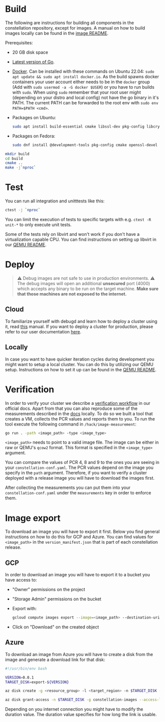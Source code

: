 # Build

The following are instructions for building all components in the constellation repository, except for images. A manual on how to build images locally can be found in the [image README](/image/README.md).

Prerequisites:

* 20 GB disk space
* [Latest version of Go](https://go.dev/doc/install).
* [Docker](https://docs.docker.com/engine/install/). Can be installed with these commands on Ubuntu 22.04: `sudo apt update && sudo apt install docker.io`. As the build spawns docker containers your user account either needs to be in the `docker` group (Add with `sudo usermod -a -G docker $USER`) or you have to run builds with `sudo`. When using `sudo` remember that your root user might (depending on your distro and local config) not have the go binary in it's PATH. The current PATH can be forwarded to the root env with `sudo env PATH=$PATH <cmd>`.

* Packages on Ubuntu:

  ```sh
  sudo apt install build-essential cmake libssl-dev pkg-config libcryptsetup12 libcryptsetup-dev
  ```

* Packages on Fedora:

  ```sh
  sudo dnf install @development-tools pkg-config cmake openssl-devel cryptsetup-libs cryptsetup-devel
  ```

```sh
mkdir build
cd build
cmake ..
make -j`nproc`
```

# Test

You can run all integration and unitttests like this:

```sh
ctest -j `nproc`
```

You can limit the execution of tests to specific targets with e.g. `ctest -R unit-*` to only execute unit tests.

Some of the tests rely on libvirt and won't work if you don't have a virtualization capable CPU. You can find instructions on setting up libvirt in our [QEMU README](qemu.md).

# Deploy

> :warning: Debug images are not safe to use in production environments. :warning:
The debug images will open an additional **unsecured** port (4000) which accepts any binary to be run on the target machine. **Make sure that those machines are not exposed to the internet.**

## Cloud

To familiarize yourself with debugd and learn how to deploy a cluster using it, read [this](/debugd/README.md) manual.
If you want to deploy a cluster for production, please refer to our user documentation [here](https://docs.edgeless.systems/constellation/getting-started/first-steps#create-a-cluster).

## Locally

In case you want to have quicker iteration cycles during development you might want to setup a local cluster.
You can do this by utilizing our QEMU setup.
Instructions on how to set it up can be found in the [QEMU README](qemu.md).

# Verification

In order to verify your cluster we describe a [verification workflow](https://docs.edgeless.systems/constellation/workflows/verify-cluster) in our official docs.
Apart from that you can also reproduce some of the measurements described in the [docs](https://docs.edgeless.systems/constellation/architecture/attestation#runtime-measurements) locally.
To do so we built a tool that creates a VM, collects the PCR values and reports them to you.
To run the tool execute the following command in `/hack/image-measurement`:

```sh
go run . -path <image_path> -type <image_type>
```

`<image_path>` needs to point to a valid image file.
The image can be either in raw or QEMU's `qcow2` format.
This format is specified in the `<image_type>` argument.

You can compare the values of PCR 4, 8 and 9 to the ones you are seeing in your `constellation-conf.yaml`.
The PCR values depend on the image you specify in the `path` argument.
Therefore, if you want to verify a cluster deployed with a release image you will have to download the images first.

After collecting the measurements you can put them into your `constellation-conf.yaml` under the `measurements` key in order to enforce them.

# Image export

To download an image you will have to export it first.
Below you find general instructions on how to do this for GCP and Azure.
You can find values for `<image_path>` in the `version_manifest.json` that is part of each constellation release.

## GCP

In order to download an image you will have to export it to a bucket you have access to:

* "Owner" permissions on the project
* "Storage Admin" permissions on the bucket
* Export with:

  ```bash
  gcloud compute images export --image=<image_path> --destination-uri=<bucket_uri> --export-format=qcow2 --project=<image_project>
  ```

* Click on "Download" on the created object

## Azure

To download an image from Azure you will have to create a disk from the image and generate a download link for that disk:

```bash
#!/usr/bin/env bash

VERSION=0.0.1
TARGET_DISK=export-${VERSION}

az disk create -g <resource_group> -l <target_region> -n $TARGET_DISK --hyper-v-generation V2 --os-type Linux --sku standard_lrs --security-type TrustedLaunch --gallery-image-reference <image_path>

az disk grant-access -n $TARGET_DISK -g constellation-images --access-level Read --duration-in-seconds 3600 | jq -r .accessSas
```

Depending on you internet connection you might have to modify the duration value.
The duration value specifies for how long the link is usable.
